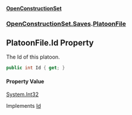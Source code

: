 #### [OpenConstructionSet](index.md 'index')
### [OpenConstructionSet.Saves](index.md#OpenConstructionSet_Saves 'OpenConstructionSet.Saves').[PlatoonFile](Lg7LZywU3qobnopUu_q81w.md 'OpenConstructionSet.Saves.PlatoonFile')
## PlatoonFile.Id Property
The Id of this platoon.  
```csharp
public int Id { get; }
```
#### Property Value
[System.Int32](https://docs.microsoft.com/en-us/dotnet/api/System.Int32 'System.Int32')

Implements [Id](_apO6MRoXFq4c0ImiFVe4w.md 'OpenConstructionSet.Saves.IPlatoonFile.Id')  
